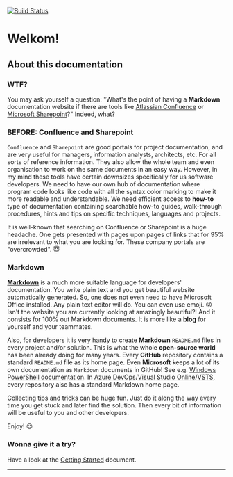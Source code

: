 [![Build Status](https://travis-ci.org/madrus/mdocs.svg?branch=master)](https://travis-ci.org/madrus/mdocs)

# Welkom!

## About this documentation

### WTF?

You may ask yourself a question: "What's the point of having a __Markdown__ documentation website if there are tools like [Atlassian Confluence](https://www.atlassian.com/software/confluence) or [Microsoft Sharepoint](https://products.office.com/en-us/sharepoint/collaboration)?" Indeed, what?

### BEFORE: Confluence and Sharepoint

`Confluence` and `Sharepoint` are good portals for project documentation, and are very useful for managers, information analysts, architects, etc. For all sorts of reference information. They also allow the whole team and even organisation to work on the same documents in an easy way. However, in my mind these tools have certain downsizes specifically for us software developers. We need to have our own hub of documentation where program code looks like code with all the syntax color marking to make it more readable and understandable. We need efficient access to __how-to__ type of documentation containing searchable how-to guides, walk-through procedures, hints and tips on specific techniques, languages and projects.

It is well-known that searching on Confluence or Sharepoint is a huge headache. One gets presented with pages upon pages of links that for 95% are irrelevant to what you are looking for. These company portals are "overcrowded". :innocent:

### Markdown

__[Markdown](engine/cheatsheet.md)__ is a much more suitable language for developers' documentation. You write plain text and you get beautiful website automatically generated. So, one does not even need to have Microsoft Office installed. Any plain text editor will do. You can even use emoji. :stuck_out_tongue_winking_eye: Isn't the website you are currently looking at amazingly beautiful?! And it consists for 100% out Markdown documents. It is more like a __blog__ for yourself and your teammates.

Also, for developers it is very handy to create __Markdown__ `README.md` files in every project and/or solution. This is what the whole __open-source world__ has been already doing for many years. Every __GitHub__ repository contains a standard `README.md` file as its home page. Even __Microsoft__ keeps a lot of its own documentation as `Markdown` documents in GitHub! See e.g. [Windows PowerShell documentation](https://github.com/MicrosoftDocs/windows-powershell-docs/tree/master/docset/windows). In [Azure DevOps/Visual Studio Online/VSTS](https://visualstudio.microsoft.com/vso/), every repository also has a standard Markdown home page.

Collecting tips and tricks can be huge fun. Just do it along the way every time you get stuck and later find the solution. Then every bit of information will be useful to you and other developers.

Enjoy! :wink:

### Wonna give it a try?

Have a look at the [Getting Started](./engine/start.md) document.

---
